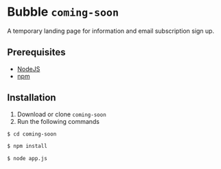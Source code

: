 # Bubble ```coming-soon```

A temporary landing page for information and email subscription sign up.

## Prerequisites

- [NodeJS](https://nodejs.org/en/download/)
- [npm](https://www.npmjs.com/get-npm)

## Installation

1. Download or clone `coming-soon`
2. Run the following commands

```bash
$ cd coming-soon

$ npm install

$ node app.js
```
